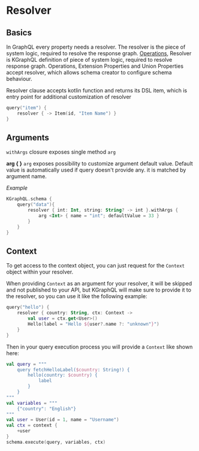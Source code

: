 # Resolver

## Basics

In GraphQL every property needs a resolver. The resolver is the piece of system logic, required to resolve the response
graph. [Operations](/Reference/operations), [](/Reference/)
Resolver is KGraphQL definition of piece of system logic, required to resolve response graph. Operations, Extension
Properties and Union Properties accept resolver, which allows schema creator to configure schema behaviour.

Resolver clause accepts kotlin function and returns its DSL item, which is entry point for additional customization of
resolver

```kotlin
query("item") {
    resolver { -> Item(id, "Item Name") }
}
```

## Arguments

`withArgs` closure exposes single method `arg`

**arg { }**
`arg` exposes possibility to customize argument default value. Default value is automatically used if query doesn't
provide any. it is matched by argument name.

*Example*

```kotlin
KGraphQL.schema {
    query("data"){
        resolver { int: Int, string: String? -> int }.withArgs {
            arg <Int> { name = "int"; defaultValue = 33 }
        }
    }
}
```

## Context

To get access to the context object, you can just request for the `Context` object within your resolver.

When providing `Context` as an argument for your resolver, it will be skipped and not published to your API, but
KGraphQL will make sure to provide it to the resolver, so you can use it like the following example:

```kotlin
query("hello") {
	resolver { country: String, ctx: Context ->
		val user = ctx.get<User>()
		Hello(label = "Hello ${user?.name ?: "unknown"}")
	}
}
```

Then in your query execution process you will provide a `Context` like shown here:

```kotlin
val query = """
	query fetchHelloLabel($country: String!) {
		hello(country: $country) {
			label
		}
	}
"""
val variables = """
	{"country": "English"}
"""
val user = User(id = 1, name = "Username")
val ctx = context {
	+user
}
schema.execute(query, variables, ctx)
```
